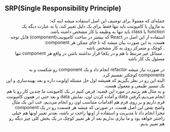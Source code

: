 ## SRP(Single Responsibility Principle)

<p dir="auto">
جمله‌ای که معمولا برای توصیف این اصل استفاده میشه اینه که:<br>
یه ماژول یا کامپوننت باید تنها فقط برای یک دلیل تغییر کند،
یا به عبارت دیگه یک function یا class باید تنها یه وظیفه یا کار مشخص داشته باشد.<br>
استفاده از این اصل در React که بیشتر در ساخت کامپوننت(component) قابل توجه هست،
به این صورت بیان میشه که تا جای ممکن هر component:
<br>
. کوچک و متمرکز روی یه کار مشخص باشه<br>
. مسائل غیر مرتبط با هم و در یکجا قرار نداشته باشن در واقع هر component تنها
مسئول یک کار باشه<br>
<br>
در صورت نیاز میشه refactor انجام داد و یک component رو شکست و به components کوچکتر تقسیم کرد.
<br>
البته این رو در نظر بگیریم که همیشه اول حل مسئله اولویت داره و بعد بهینه‌سازی و این یک مسیر طبیعی و معمول هست.
<br>
و یه مثال هم بزنیم در مورد این قضیه:
فرض کنیم در یک کامپوننت ما چندین کار رو با هم انجام می‌دیم،گرفتن data و آماده کردن اون، نمایش data و بعد حتی در همون کامپوننت فرم داریم و بر روی فرم هم اقدامات متناسب اون رو انجام می‌دیم، خب این یک مثال واضح نقض این اصل هست، در صورتی که میشه هر قسمت رو در یک component مجزا انجام داد تا مدیریت و استفاده از اونها راحت تر باشه، بعدتر تغییر اونها هم خیلی راحتتر خواهد بود و ما نیازی نداریم بعد از هر تغییر کوچک در یک بخش کلی چیز دیگه رو هم تغییر بدیم.
</p>
